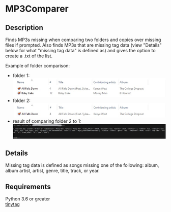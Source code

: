 # MP3Comparer

## Description

Finds MP3s missing when comparing two folders and copies over missing files if prompted. Also finds MP3s that are missing tag data (view "Details" below for what "missing tag data" is defined as) and gives the option to create a .txt of the list.

Example of folder comparison:

- folder 1:\
  ![alt text](image_examples/ex1.jpg "Folder 1")
- folder 2:\
  ![alt text](image_examples/ex2.jpg "Folder 2")
- result of comparing folder 2 to 1:\
  ![alt text](image_examples/ex3.jpg "Result")

## Details

Missing tag data is defined as songs missing one of the following: album, album artist, artist, genre, title, track, or year.

## Requirements

Python 3.6 or greater\
[tinytag](https://pypi.org/project/tinytag/)
